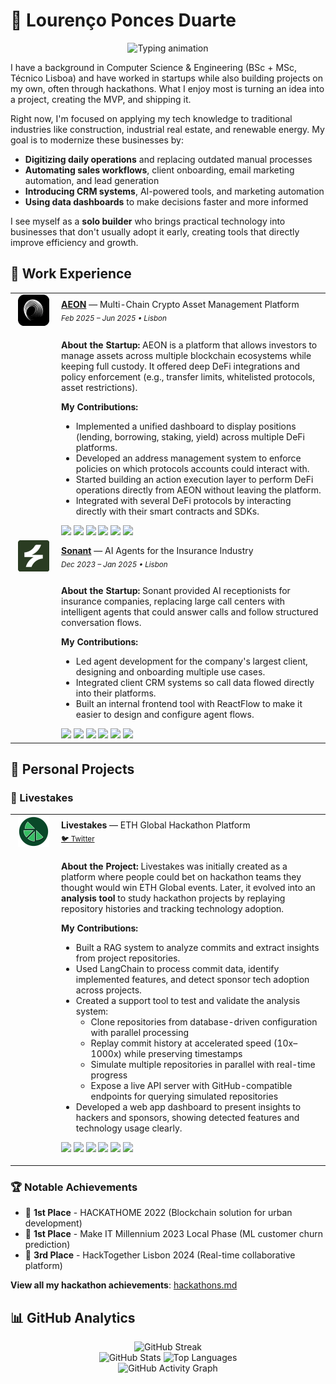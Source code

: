 # 👋 Lourenço Ponces Duarte

<div align="center">
  <img src="https://readme-typing-svg.herokuapp.com?font=Fira+Code&pause=1200&color=6366F1&center=true&vCenter=true&width=520&lines=Solo+building+real-world+projects;Shipping+MVPs+fast%2C+validating+early;Applying+tech+to+traditional+industries" alt="Typing animation" />
</div>

I have a background in Computer Science & Engineering (BSc + MSc, Técnico Lisboa) and have worked in startups while also building projects on my own, often through hackathons. What I enjoy most is turning an idea into a project, creating the MVP, and shipping it.

Right now, I'm focused on applying my tech knowledge to traditional industries like construction, industrial real estate, and renewable energy. My goal is to modernize these businesses by:

- **Digitizing daily operations** and replacing outdated manual processes
- **Automating sales workflows**, client onboarding, email marketing automation, and lead generation
- **Introducing CRM systems**, AI-powered tools, and marketing automation
- **Using data dashboards** to make decisions faster and more informed

I see myself as a **solo builder** who brings practical technology into businesses that don't usually adopt it early, creating tools that directly improve efficiency and growth.


## 💼 Work Experience

<table>
  <!-- AEON -->
  <tr>
    <td width="60" align="center">
      <img src="./images/logos/aeon_logo_rounded.png" alt="AEON" width="50" height="50" />
    </td>
    <td>
       <strong><a href="https://www.aeon.so/">AEON</a></strong> — Multi-Chain Crypto Asset Management Platform<br/>
       <sub><em>Feb 2025 – Jun 2025 • Lisbon</em></sub>
    </td>
  </tr>
  <tr>
    <td></td>
    <td>
      <p><b>About the Startup:</b> AEON is a platform that allows investors to manage assets across multiple blockchain ecosystems while keeping full custody. 
      It offered deep DeFi integrations and policy enforcement (e.g., transfer limits, whitelisted protocols, asset restrictions).</p>
      <p><b>My Contributions:</b></p>
      <ul>
        <li>Implemented a unified dashboard to display positions (lending, borrowing, staking, yield) across multiple DeFi platforms.</li>
        <li>Developed an address management system to enforce policies on which protocols accounts could interact with.</li>
        <li>Started building an action execution layer to perform DeFi operations directly from AEON without leaving the platform.</li>
        <li>Integrated with several DeFi protocols by interacting directly with their smart contracts and SDKs.</li>
      </ul>
      <img src="https://img.shields.io/badge/Next.js-000000?style=flat&logo=nextdotjs&logoColor=white" />
      <img src="https://img.shields.io/badge/TypeScript-007ACC?style=flat&logo=typescript&logoColor=white" />
      <img src="https://img.shields.io/badge/React-20232A?style=flat&logo=react&logoColor=61DAFB" />
      <img src="https://img.shields.io/badge/Node.js-43853D?style=flat&logo=node.js&logoColor=white" />
      <img src="https://img.shields.io/badge/Sui_Move-6E00FF?style=flat&logo=move&logoColor=white" />
      <img src="https://img.shields.io/badge/SQL-336791?style=flat&logo=postgresql&logoColor=white" />
    </td>
  </tr>

  <!-- Sonant -->
  <tr>
    <td width="60" align="center">
      <img src="./images/logos/sonant_logo_rounded.png" alt="Sonant" width="50" height="50" />
    </td>
    <td>
       <strong><a href="https://www.sonant.ai/">Sonant</a></strong> — AI Agents for the Insurance Industry<br/>
       <sub><em>Dec 2023 – Jan 2025 • Lisbon</em></sub>
    </td>
  </tr>
  <tr>
    <td></td>
    <td>
      <p><b>About the Startup:</b> Sonant provided AI receptionists for insurance companies, replacing large call centers with intelligent agents that could answer calls and follow structured conversation flows.</p>
      <p><b>My Contributions:</b></p>
      <ul>
        <li>Led agent development for the company's largest client, designing and onboarding multiple use cases.</li>
        <li>Integrated client CRM systems so call data flowed directly into their platforms.</li>
        <li>Built an internal frontend tool with ReactFlow to make it easier to design and configure agent flows.</li>
      </ul>
       <img src="https://img.shields.io/badge/Python-3776AB?style=flat&logo=python&logoColor=white" />
       <img src="https://img.shields.io/badge/FastAPI-009688?style=flat&logo=fastapi&logoColor=white" />
       <img src="https://img.shields.io/badge/PostgreSQL-316192?style=flat&logo=postgresql&logoColor=white" />
       <img src="https://img.shields.io/badge/Next.js-000000?style=flat&logo=nextdotjs&logoColor=white" />
       <img src="https://img.shields.io/badge/OpenAI-412991?style=flat&logo=openai&logoColor=white" />
       <img src="https://img.shields.io/badge/ReactFlow-61DAFB?style=flat&logo=react&logoColor=black" />
    </td>
  </tr>
</table>





## 🚀 Personal Projects

### 🎯 Livestakes  

<table>
  <tr>
    <td width="60" align="center">
      <img src="./images/logos/livestakes_logo_round.png" alt="Livestakes" width="50" height="50" />
    </td>
    <td>
       <strong>Livestakes</strong> — ETH Global Hackathon Platform<br/>
       <sub><a href="https://twitter.com/Livestakes_xyz" target="_blank">🐦 Twitter</a></sub>
    </td>
  </tr>
  <tr>
    <td></td>
    <td>
      <p><b>About the Project:</b> Livestakes was initially created as a platform where people could bet on hackathon teams they thought would win ETH Global events. Later, it evolved into an <b>analysis tool</b> to study hackathon projects by replaying repository histories and tracking technology adoption.</p>
      <p><b>My Contributions:</b></p>
        <ul>
          <li>Built a RAG system to analyze commits and extract insights from project repositories.</li>
          <li>Used LangChain to process commit data, identify implemented features, and detect sponsor tech adoption across projects.</li>
          <li>Created a support tool to test and validate the analysis system:
            <ul>
              <li>Clone repositories from database-driven configuration with parallel processing</li>
              <li>Replay commit history at accelerated speed (10x–1000x) while preserving timestamps</li>
              <li>Simulate multiple repositories in parallel with real-time progress</li>
              <li>Expose a live API server with GitHub-compatible endpoints for querying simulated repositories</li>
            </ul>
          </li>
          <li>Developed a web app dashboard to present insights to hackers and sponsors, showing detected features and technology usage clearly.</li>
        </ul>
      <p>
        <img src="https://img.shields.io/badge/Node.js-43853D?style=flat&logo=node.js&logoColor=white" />
        <img src="https://img.shields.io/badge/TypeScript-007ACC?style=flat&logo=typescript&logoColor=white" />
        <img src="https://img.shields.io/badge/LangChain-1C3C3C?style=flat&logo=langchain&logoColor=white" />
        <img src="https://img.shields.io/badge/OpenAI-412991?style=flat&logo=openai&logoColor=white" />
        <img src="https://img.shields.io/badge/Git-F05032?style=flat&logo=git&logoColor=white" />
        <img src="https://img.shields.io/badge/PostgreSQL-316192?style=flat&logo=postgresql&logoColor=white" />
      </p>
    </td>
  </tr>
</table>




### 🏆 Notable Achievements
- 🥇 **1st Place** - HACKATHOME 2022 (Blockchain solution for urban development)
- 🥇 **1st Place** - Make IT Millennium 2023 Local Phase (ML customer churn prediction)
- 🥉 **3rd Place** - HackTogether Lisbon 2024 (Real-time collaborative platform)

**View all my hackathon achievements**: [hackathons.md](./hackathons.md)

## 📊 GitHub Analytics

<div align="center">
  <img src="https://github-readme-streak-stats.herokuapp.com/?user=LourencoPonces&theme=tokyonight&hide_border=true" alt="GitHub Streak" />
</div>

<div align="center">
  <img src="https://github-readme-stats.vercel.app/api?username=LourencoPonces&show_icons=true&theme=tokyonight&hide=contribs,prs&count_private=true" alt="GitHub Stats" />
  <img src="https://github-readme-stats.vercel.app/api/top-langs/?username=LourencoPonces&layout=compact&theme=tokyonight&hide=html,css&langs_count=6" alt="Top Languages" />
</div>

<div align="center">
  <img src="https://github-readme-activity-graph.vercel.app/graph?username=LourencoPonces&theme=tokyonight&hide_border=true&area=true&custom_title=My%20Coding%20Journey&bg_color=0D1117&color=58A6FF&line=58A6FF&point=FFFFFF" alt="GitHub Activity Graph" />
</div>




